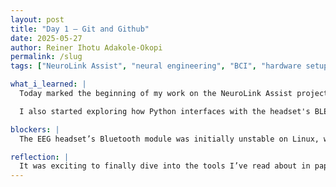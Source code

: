 ```yaml
---
layout: post
title: "Day 1 – Git and Github"
date: 2025-05-27
author: Reiner Ihotu Adakole-Okopi
permalink: /slug
tags: ["NeuroLink Assist", "neural engineering", "BCI", "hardware setup", "signal acquisition"]

what_i_learned: |
  Today marked the beginning of my work on the NeuroLink Assist project. I unboxed and assembled the prototype rig, which includes a Raspberry Pi, a wireless EEG headset, and basic motor control components. I familiarized myself with the OpenBCI GUI to monitor brainwave activity in real time and began configuring the data acquisition pipeline.

  I also started exploring how Python interfaces with the headset's BLE signals, preparing for real-time signal processing down the line.

blockers: |
  The EEG headset’s Bluetooth module was initially unstable on Linux, which caused inconsistent connections. After diving into the forums and tweaking the `udev` rules and permissions, I managed to stabilize the connection. I’ll still need to test robustness in mobile conditions.

reflection: |
  It was exciting to finally dive into the tools I’ve read about in papers. Seeing my own brainwaves visualized on the screen gave me a deeper appreciation for the complexity and power of neural data. I’m especially curious to see how we’ll map these patterns to robotic assistance in future sessions.
---
```


